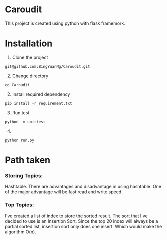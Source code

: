 # Caroudit
This project is created using python with flask framemork.
# Installation
1. Clone the project
```
git@github.com:BingYuanNg/Caroudit.git
```
2. Change directory
```
cd Caroudit
```
2. Install required dependency
```
pip install -r requirement.txt
```
3. Run test
```
python -m unittest
```
4.
```
python run.py
```
# Path taken
### Storing Topics: 

Hashtable. There are advantages and disadvantage in using hashtable.
One of the major advantage will be fast read and write speed.

### Top Topics: 

I've created a list of index to store the sorted result. The sort that I've decided to use is an Insertion Sort. Since the top 20 index will always be a partial sorted list, insertion sort only does one insert. Which would make the algorithm O(n).
